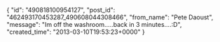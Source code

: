 {
   "id": "490818100954127",
   "post_id": "462493170453287_490608044308466",
   "from_name": "Pete Daoust",
   "message": "Im off the washroom.....back in 3 minutes....:D",
   "created_time": "2013-03-10T19:53:23+0000"
 }
